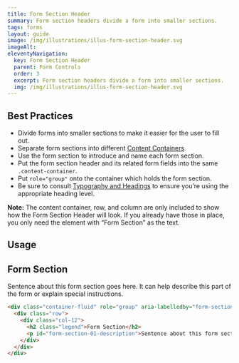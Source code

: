 ```yaml
---
title: Form Section Header
summary: Form section headers divide a form into smaller sections.
tags: forms
layout: guide
image: /img/illustrations/illus-form-section-header.svg
imageAlt: 
eleventyNavigation:
  key: Form Section Header
  parent: Form Controls
  order: 3
  excerpt: Form section headers divide a form into smaller sections.
  img: /img/illustrations/illus-form-section-header.svg
---
```


## Best Practices

- Divide forms into smaller sections to make it easier for the user to fill out.
- Separate form sections into different [Content Containers](/components/boxes/#content-container).
- Use the form section to introduce and name each form section.
- Put the form section header and its related form fields into the same `.content-container`.
- Put `role="group"` onto the container which holds the form section.
- Be sure to consult [Typography and Headings](/foundation/typography/#headings) to ensure you’re using the appropriate heading level.

**Note:** The content container, row, and column are only included to show how the Form Section Header will look. If you already have those in place, you only need the element with “Form Section” as the text.

## Usage

<div class="container-fluid" role="group" aria-labelledby="form-section-01-description">
  <div class="row">
    <div class="col-12">
      <h2 class="legend">Form Section</h2>
      <p id="form-section-01-description">Sentence about this form section goes here. It can help describe this part of the form or explain special instructions.</p>
    </div>
  </div>
</div>

```html
<div class="container-fluid" role="group" aria-labelledby="form-section-01-description">
  <div class="row">
    <div class="col-12">
      <h2 class="legend">Form Section</h2>
      <p id="form-section-01-description">Sentence about this form section goes here. It can help describe this part of the form or explain special instructions.</p>
    </div>
  </div>
</div>
```
